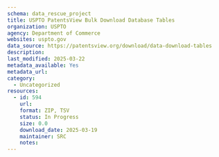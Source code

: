 ```yaml
---
schema: data_rescue_project 
title: USPTO PatentsView Bulk Download Database Tables
organization: USPTO
agency: Department of Commerce
websites: uspto.gov
data_source: https://patentsview.org/download/data-download-tables
description: 
last_modified: 2025-03-22
metadata_available: Yes
metadata_url: 
category:
  - Uncategorized
resources:
  - id: 594
    url: 
    format: ZIP, TSV
    status: In Progress
    size: 0.0
    download_date: 2025-03-19
    maintainer: SRC
    notes: 
---
```


